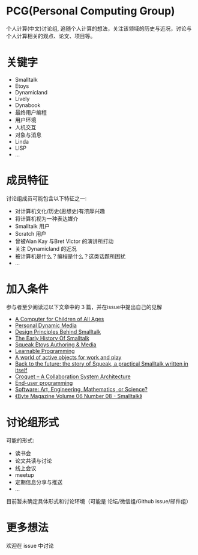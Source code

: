 # PCG(Personal Computing Group)

个人计算(中文)讨论组, 追随个人计算的想法，关注该领域的历史与近况，讨论与个人计算相关的观点、论文、项目等。

# 关键字

*  Smalltalk
*  Etoys
*  Dynamicland
*  Lively
*  Dynabook
*  最终用户编程
*  用户环境
*  人机交互
*  对象与消息
*  Linda
*  LISP
*  ...

# 成员特征
讨论组成员可能包含以下特征之一:

*  对计算机文化/历史(思想史)有浓厚兴趣
*  将计算机视为一种表达媒介
*  Smalltalk 用户
*  Scratch 用户
*  曾被Alan Kay 与Bret Victor 的演讲所打动
*  关注 Dynamicland 的近况
*  被计算机是什么？编程是什么？这类话题所困扰
*  ...

# 加入条件
参与者至少阅读过以下文章中的 3 篇，并在issue中提出自己的见解

*  [A Computer for Children of All Ages](https://www.mprove.de/visionreality/media/Kay72a.pdf)
*  [Personal Dynamic Media](http://www.newmediareader.com/book_samples/nmr-26-kay.pdf)
*  [Design Principles Behind Smalltalk](http://www.cs.virginia.edu/~evans/cs655/readings/smalltalk.html)
*  [The Early History Of Smalltalk](http://worrydream.com/EarlyHistoryOfSmalltalk/)
*  [Squeak Etoys Authoring & Media](http://www.squeakland.org/content/articles/attach/etoys_n_authoring.pdf)
*  [Learnable Programming](http://worrydream.com/#!/LearnableProgramming)
*  [A world of active objects for work and play](https://dl.acm.org/doi/10.1145/2986012.2986029)
*  [Back to the future: the story of Squeak, a practical Smalltalk written in itself](https://www.vpri.org/pdf/tr1997001_backto.pdf)
*  [Croquet – A Collaboration System Architecture](https://ieeexplore.ieee.org/document/1222325)
*  [End-user programming](https://www.inkandswitch.com/end-user-programming.html)
*  [Software: Art, Engineering, Mathematics, or Science?](http://worrydream.com/refs/Kay%20-%20Software%20-%20Art,%20Engineering,%20Mathematics,%20or%20Science%3f.html)
*  [《Byte Magazine Volume 06 Number 08 - Smalltalk》](https://archive.org/details/byte-magazine-1981-08/page/n3/mode/2up)


# 讨论组形式
可能的形式: 

*  读书会
*  论文共读与讨论
*  线上会议
*  meetup
*  定期信息分享与推送
*  ...

目前暂未确定具体形式和讨论环境（可能是 论坛/微信组/Github issue/邮件组）

# 更多想法
欢迎在 issue 中讨论
